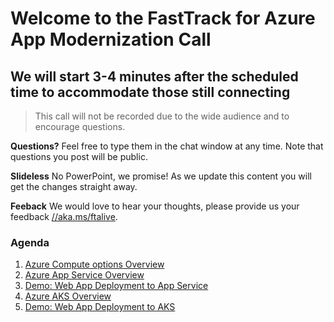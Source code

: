 # Welcome to the FastTrack for Azure App Modernization Call
## We will start 3-4 minutes after the scheduled time to accommodate those still connecting

> This call will not be recorded due to the wide audience and to encourage questions.

**Questions?** Feel free to type them in the chat window at any time. Note that questions you post will be public.

**Slideless** No PowerPoint, we promise! As we update this content you will get the changes straight away.

**Feeback** We would love to hear your thoughts, please provide us your feedback [//aka.ms/ftalive](https://aka.ms/ftalive).

### Agenda
1. [Azure Compute options Overview](https://docs.microsoft.com/en-us/azure/architecture/guide/technology-choices/compute-decision-tree)
1. [Azure App Service Overview](https://docs.microsoft.com/en-us/azure/app-service/overview)
1. [Demo: Web App Deployment to App Service](https://docs.microsoft.com/en-us/azure/app-service/quickstart-dotnet-framework)
1. [Azure AKS Overview](https://docs.microsoft.com/en-us/azure/aks/intro-kubernetes)
1. [Demo: Web App Deployment to AKS](https://docs.microsoft.com/en-us/azure/aks/tutorial-kubernetes-prepare-app)


